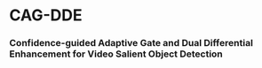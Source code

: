 # CAG-DDE
### Confidence-guided Adaptive Gate and Dual Differential Enhancement for Video Salient Object Detection

